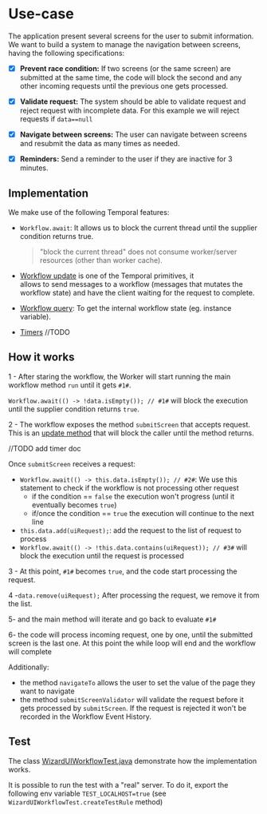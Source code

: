 # Use-case

The application present several screens for the user to submit information. We want to build a system to manage
the navigation between screens, having the following specifications:
- [x] **Prevent race condition:** If two screens (or the same screen) are submitted at the same time, the code will block 
the second and any other incoming requests until the previous one gets processed.
- [x] **Validate request:** The system should be able to validate request and reject request with incomplete data. For this 
example we will reject requests if `data==null`
- [x] **Navigate between screens:** The user can navigate between screens and resubmit the data as many times as needed.
- [x] **Reminders:** Send a reminder to the user if they are inactive for 3 minutes.


## Implementation

We make use of the following Temporal features:

- `Workflow.await`: It allows us to block the current thread until the supplier condition returns true.

  > "block the current thread" does not consume worker/server resources (other than worker cache).

- [Workflow update](https://docs.temporal.io/workflows#update) is one of the Temporal primitives, it  
allows to send messages to a workflow (messages that mutates the workflow state) and have the client waiting for the 
request to complete.

- [Workflow query](https://docs.temporal.io/workflows#query): To get the internal workflow state (eg. instance variable).

- [Timers](https://docs.temporal.io/dev-guide/java/features#timers) //TODO

## How it works

1 - After staring the workflow, the Worker will start running the main workflow method `run` until it gets `#1#`.

`Workflow.await(() -> !data.isEmpty()); // #1#` will block the execution until the supplier condition returns `true`.

2 - The workflow exposes the method `submitScreen` that accepts request. This is an [update method](https://docs.temporal.io/workflows#update) 
that will block the caller until the method returns.

//TODO add timer doc

Once `submitScreen` receives a request:
  - `Workflow.await(() -> this.data.isEmpty()); // #2#`: We use this statement to check if the workflow is not processing other request 
    - if the condition == `false` the execution won't progress (until it eventually becomes `true`) 
    - if/once the condition == `true` the execution will continue to the next line
  - `this.data.add(uiRequest);`: add the request to the list of request to process
  - `Workflow.await(() -> !this.data.contains(uiRequest)); // #3#` will block the execution until the request is processed 

3 - At this point, `#1#` becomes `true`, and the code start processing the request.

4 -`data.remove(uiRequest);` After processing the request, we remove it from the list.

5- and the main method will iterate and go back to evaluate `#1#`

6- the code will process incoming request, one by one, until the submitted screen is the last one. 
At this point the while loop will end and the workflow will complete

Additionally:
- the method `navigateTo` allows the user to set the value of the page they want to navigate
- the method `submitScreenValidator` will validate the request
before it gets processed by `submitScreen`. If the request is rejected 
it won't be recorded in the Workflow Event History.


## Test

The class [WizardUIWorkflowTest.java](WizardUIWorkflowTest.java) demonstrate how the implementation works. 

It is possible to run the test with a "real" server. To do it, export the following env variable `TEST_LOCALHOST=true` 
(see `WizardUIWorkflowTest.createTestRule` method)